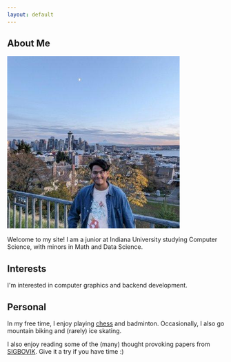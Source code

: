 ```yaml
---
layout: default
---
```


## About Me

<img class="profile-picture" src="mypic.jpg">

Welcome to my site! I am a junior at Indiana University studying Computer Science, with minors in Math and Data Science.

## Interests

I'm interested in computer graphics and backend development.

## Personal
In my free time, I enjoy playing [chess](https://www.chess.com/member/sparsh-n) and badminton. Occasionally, I also go mountain biking and (rarely) ice skating.

I also enjoy reading some of the (many) thought provoking papers from [SIGBOVIK](https://www.sigbovik.org). Give it a try if you have time :)

<!-- ## Publications

1. F.Bar, J.Doe: Effects of having a placeholder of a name
2. S.Holmes, J.Watson: Consequences of living with a sociopath in London

## Typography

This is a [link](http://google.com). Something *italics* and something **bold**.

Here is a table

Year | Award | Category
-----|-------|--------
2014 | Emmy  | Won Outstanding Lead Actor in a miniseries or a movie
2015 | BAFTA | Nominated for Best Leading Actor for Sherlock
2014 | Satellite | Won Best Actor miniseries or television film

Here is a horizontal rule

---

Here is a blockquote

> To a great mind, nothing is little

## References

* Foo Bar: Head of Department, Placeholder Names, Lorem
* John Doe: Associate Professor, Department of Computer Science, Ipsum
-->

